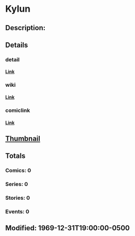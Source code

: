 # Kylun
## Description: 
## Details
### detail
#### [Link](http://marvel.com/characters/1193/kylun?utm_campaign=apiRef&utm_source=d8455188da2836f893171a8a63981172)
### wiki
#### [Link](http://marvel.com/universe/Kylun?utm_campaign=apiRef&utm_source=d8455188da2836f893171a8a63981172)
### comiclink
#### [Link](http://marvel.com/comics/characters/1011058/kylun?utm_campaign=apiRef&utm_source=d8455188da2836f893171a8a63981172)
## [Thumbnail](http://i.annihil.us/u/prod/marvel/i/mg/2/b0/4c003108ee445.jpg)
## Totals
### Comics: 0
### Series: 0
### Stories: 0
### Events: 0
## Modified: 1969-12-31T19:00:00-0500